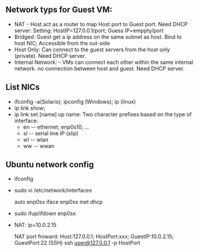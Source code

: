 ## Network typs for Guest VM:
  - NAT - Host act as a router to map Host port to Guest port. Need DHCP server: Setting: HostIP=127.0.0.1/port; Guess IP=emppty/port
  - Bridged: Guest get a ip address on the same subnet as host. Bind to host NIC; Accessible from the out-side 
  - Host Only: Can connect to the guest servers from the host only (private). Need DHCP server.
  - Internal Network: - VMs can connect each other within the same internal network. no connection between host and guest. Need DHCP server.

## List NICs
- ifconfig -a(Solaris);  ipconfig (Windows); ip (linux)
- ip link show;  
- ip link set [name] up
   name: Two character prefixes based on the type of interface:
   - en -- ethernet;  enp0s10, ... 
   - sl -- serial line IP (slip)
   - wl -- wlan
   - ww -- wwan
 
 ## Ubuntu network config
 - ifconfig
 - sudo vi /etc/network/interfaces
   
   auto enp0sx
   iface enp0sx inet dhcp
   
 - sudo ifup/ifdown enp0sx
 - NAT: ip=10.0.2.15
  
    NAT port froward: Host:127.0.0.1; HostPort:xxx;  GuestIP:10.0.2.15; GuestPort:22 (SSH) 
    ssh user@127.0.0.1 -p HostPort
   
